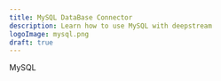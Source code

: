 ```yaml
---
title: MySQL DataBase Connector
description: Learn how to use MySQL with deepstream
logoImage: mysql.png
draft: true
---
```


MySQL
